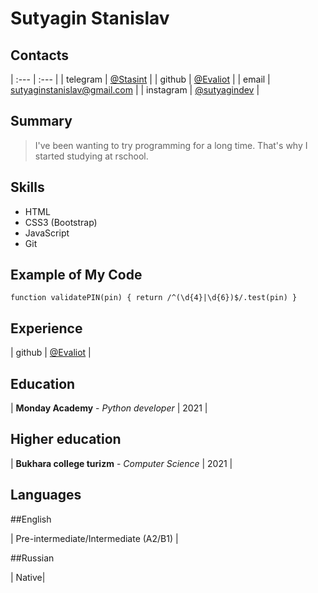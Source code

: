 # Sutyagin Stanislav

## Contacts

| :--- | :--- |
| telegram | [@Stasint](https://t.me/Stasint) |
| github | [@Evaliot](https://github.com/Evaliot) |
| email | [sutyaginstanislav@gmail.com](sutyaginstanislav@gmail.com) |
| instagram | [@sutyagindev](https://www.instagram.com/sutyagindev/) |

## Summary

> I've been wanting to try programming for a long time. That's why I started studying at rschool.

## Skills

- HTML
- CSS3 (Bootstrap)
- JavaScript
- Git

## Example of My Code

`function validatePIN(pin) { return /^(\d{4}|\d{6})$/.test(pin) }`

## Experience

| github | [@Evaliot](https://github.com/Evaliot) |

## Education

| **Monday Academy** - _Python developer_ | 2021 |

## Higher education

| **Bukhara college turizm** - _Computer Science_ | 2021 |

## Languages

##English

| Pre-intermediate/Intermediate (A2/B1) |

##Russian

| Native|
